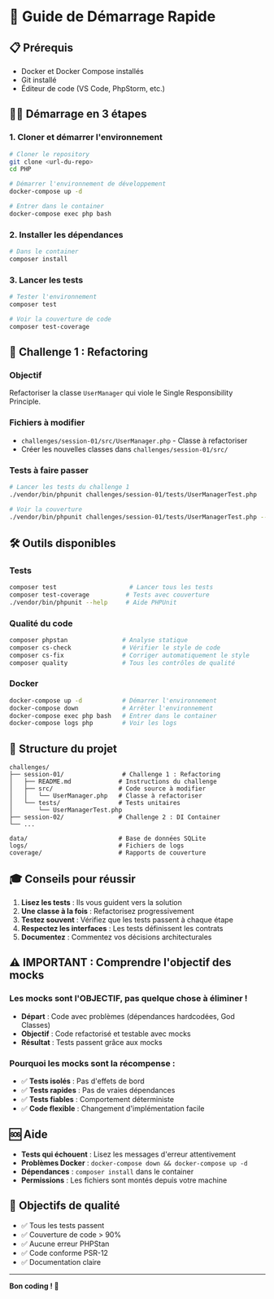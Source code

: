 # 🚀 Guide de Démarrage Rapide

## 📋 Prérequis

- Docker et Docker Compose installés
- Git installé
- Éditeur de code (VS Code, PhpStorm, etc.)

## 🏃‍♂️ Démarrage en 3 étapes

### 1. Cloner et démarrer l'environnement

```bash
# Cloner le repository
git clone <url-du-repo>
cd PHP

# Démarrer l'environnement de développement
docker-compose up -d

# Entrer dans le container
docker-compose exec php bash
```

### 2. Installer les dépendances

```bash
# Dans le container
composer install
```

### 3. Lancer les tests

```bash
# Tester l'environnement
composer test

# Voir la couverture de code
composer test-coverage
```

## 🎯 Challenge 1 : Refactoring

### Objectif
Refactoriser la classe `UserManager` qui viole le Single Responsibility Principle.

### Fichiers à modifier
- `challenges/session-01/src/UserManager.php` - Classe à refactoriser
- Créer les nouvelles classes dans `challenges/session-01/src/`

### Tests à faire passer
```bash
# Lancer les tests du challenge 1
./vendor/bin/phpunit challenges/session-01/tests/UserManagerTest.php

# Voir la couverture
./vendor/bin/phpunit challenges/session-01/tests/UserManagerTest.php --coverage-html coverage
```

## 🛠️ Outils disponibles

### Tests
```bash
composer test                    # Lancer tous les tests
composer test-coverage          # Tests avec couverture
./vendor/bin/phpunit --help     # Aide PHPUnit
```

### Qualité du code
```bash
composer phpstan               # Analyse statique
composer cs-check              # Vérifier le style de code
composer cs-fix                # Corriger automatiquement le style
composer quality               # Tous les contrôles de qualité
```

### Docker
```bash
docker-compose up -d           # Démarrer l'environnement
docker-compose down            # Arrêter l'environnement
docker-compose exec php bash   # Entrer dans le container
docker-compose logs php        # Voir les logs
```

## 📁 Structure du projet

```
challenges/
├── session-01/                # Challenge 1 : Refactoring
│   ├── README.md             # Instructions du challenge
│   ├── src/                  # Code source à modifier
│   │   └── UserManager.php   # Classe à refactoriser
│   └── tests/                # Tests unitaires
│       └── UserManagerTest.php
├── session-02/               # Challenge 2 : DI Container
└── ...

data/                         # Base de données SQLite
logs/                         # Fichiers de logs
coverage/                     # Rapports de couverture
```

## 🎓 Conseils pour réussir

1. **Lisez les tests** : Ils vous guident vers la solution
2. **Une classe à la fois** : Refactorisez progressivement
3. **Testez souvent** : Vérifiez que les tests passent à chaque étape
4. **Respectez les interfaces** : Les tests définissent les contrats
5. **Documentez** : Commentez vos décisions architecturales

## ⚠️ **IMPORTANT : Comprendre l'objectif des mocks**

### **Les mocks sont l'OBJECTIF, pas quelque chose à éliminer !**

- **Départ** : Code avec problèmes (dépendances hardcodées, God Classes)
- **Objectif** : Code refactorisé et testable avec mocks
- **Résultat** : Tests passent grâce aux mocks

### **Pourquoi les mocks sont la récompense :**
- ✅ **Tests isolés** : Pas d'effets de bord
- ✅ **Tests rapides** : Pas de vraies dépendances
- ✅ **Tests fiables** : Comportement déterministe
- ✅ **Code flexible** : Changement d'implémentation facile

## 🆘 Aide

- **Tests qui échouent** : Lisez les messages d'erreur attentivement
- **Problèmes Docker** : `docker-compose down && docker-compose up -d`
- **Dépendances** : `composer install` dans le container
- **Permissions** : Les fichiers sont montés depuis votre machine

## 🎯 Objectifs de qualité

- ✅ Tous les tests passent
- ✅ Couverture de code > 90%
- ✅ Aucune erreur PHPStan
- ✅ Code conforme PSR-12
- ✅ Documentation claire

---

**Bon coding ! 🚀**
